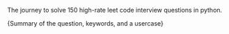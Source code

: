 The journey to solve 150 high-rate leet code interview questions in python. 

{Summary of the question, keywords, and a usercase}
